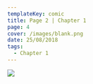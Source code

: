 ```yaml
---
templateKey: comic
title: Page 2 | Chapter 1
page: 4
cover: /images/blank.png
date: 25/08/2018
tags:
  - Chapter 1
---
```

![](/images/0003.png)

